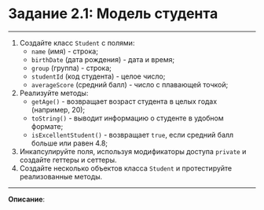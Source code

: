 # Задание 2.1: Модель студента
***
1. Создайте класс `Student` с полями:
    - `name` (имя) - строка;
    - `birthDate` (дата рождения) - дата и время;
    - `group` (группа) - строка;
    - `studentId` (код студента) - целое число;
    - `averageScore` (средний балл) - число с плавающей точкой;
2. Реализуйте методы:
    - `getAge()` - возвращает возраст студента в целых годах (например, 20);
    - `toString()` - выводит информацию о студенте в удобном формате;
    - `isExcellentStudent()` - возвращает `true`, если средний балл больше или равен 4.8;
3. Инкапсулируйте поля, используя модификаторы доступа `private` и создайте геттеры и сеттеры.
4. Создайте несколько объектов класса `Student` и протестируйте реализованные методы.
***
**Описание**: